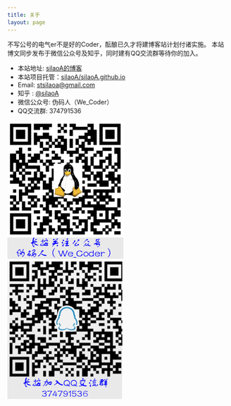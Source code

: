 ```yaml
---
title: 关于
layout: page
---
```


不写公号的电气er不是好的Coder，酝酿已久才将建博客站计划付诸实施。
本站博文同步发布于微信公众号及知乎，同时建有QQ交流群等待你的加入。

+ 本站地址: [silaoA的博客](https://silaoa.github.io)
+ 本站项目托管：[silaoA/silaoA.github.io](https://github.com/silaoA/silaoA.github.io)
+ Email: [stsilaoa@gmail.com](mailto:stsilaoa@gmail.com)
+ 知乎 : [@silaoA](http://www.zhihu.com/people/laoa-si/)
+ 微信公众号: 伪码人（We_Coder）
+ QQ交流群: 374791536

![欢迎关注微信公众号](../pic/公众号二维码.png) 
![欢迎加入QQ群](../pic/qq群二维码.png)
